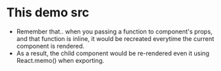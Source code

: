 # This demo src

- Remember that.. when you passing a function to component's props, and that function is inline, it would be recreated everytime the current component is rendered.
- As a result, the child component would be re-rendered even it using React.memo() when exporting.